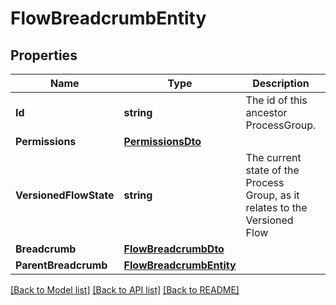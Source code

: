 # FlowBreadcrumbEntity

## Properties

Name | Type | Description | Notes
------------ | ------------- | ------------- | -------------
**Id** | **string** | The id of this ancestor ProcessGroup. | [optional] 
**Permissions** | [**PermissionsDto**](PermissionsDTO.md) |  | [optional] 
**VersionedFlowState** | **string** | The current state of the Process Group, as it relates to the Versioned Flow | [optional] [readonly] 
**Breadcrumb** | [**FlowBreadcrumbDto**](FlowBreadcrumbDTO.md) |  | [optional] 
**ParentBreadcrumb** | [**FlowBreadcrumbEntity**](FlowBreadcrumbEntity.md) |  | [optional] 

[[Back to Model list]](../README.md#documentation-for-models) [[Back to API list]](../README.md#documentation-for-api-endpoints) [[Back to README]](../README.md)


